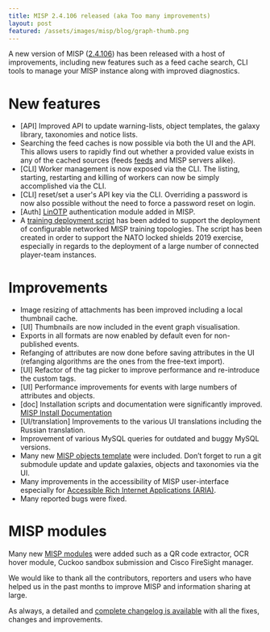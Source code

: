 ```yaml
---
title: MISP 2.4.106 released (aka Too many improvements)
layout: post
featured: /assets/images/misp/blog/graph-thumb.png
---
```


A new version of MISP ([2.4.106](https://github.com/MISP/MISP/tree/v2.4.106)) has been released with a host of improvements, including new features such as a feed cache search, CLI tools to manage your MISP instance along with improved diagnostics.

# New features

- [API] Improved API to update warning-lists, object templates, the galaxy library, taxonomies and notice lists.
- Searching the feed caches is now possible via both the UI and the API. This allows users to rapidly find out whether a provided value exists in any of the cached sources (feeds [feeds](https://www.misp-project.org/feeds/) and MISP servers alike).
- [CLI] Worker management is now exposed via the CLI. The listing, starting, restarting and killing of workers can now be simply accomplished via the CLI.
- [CLI] reset/set a user's API key via the CLI. Overriding a password is now also possible without the need to force a password reset on login.
- [Auth] [LinOTP](https://www.linotp.org/) authentication module added in MISP.
- A [training deployment script](https://github.com/MISP/MISP/blob/2.4/app/Console/Command/TrainingShell.php) has been added to support the deployment of configurable networked MISP training topologies. The script has been created in order to support the NATO locked shields 2019 exercise, especially in regards to the deployment of a large number of connected player-team instances.

# Improvements

- Image resizing of attachments has been improved including a local thumbnail cache.
- [UI] Thumbnails are now included in the event graph visualisation.
- Exports in all formats are now enabled by default even for non-published events.
- Refanging of attributes are now done before saving attributes in the UI (refanging algorithms are the ones from the free-text import).
- [UI] Refactor of the tag picker to improve performance and re-introduce the custom tags.
- [UI] Performance improvements for events with large numbers of attributes and objects.
- [doc] Installation scripts and documentation were significantly improved. [MISP Install Documentation ](https://misp.github.io/MISP/)
- [UI/translation] Improvements to the various UI translations including the Russian translation.
- Improvement of various MySQL queries for outdated and buggy MySQL versions.
- Many new [MISP objects template](https://github.com/MISP/misp-objects/) were included. Don’t forget to run a git submodule update and update galaxies, objects and taxonomies via the UI.
- Many improvements in the accessibility of MISP user-interface especially for [Accessible Rich Internet Applications (ARIA)](https://developer.mozilla.org/en-US/docs/Web/Accessibility/ARIA).
- Many reported bugs were fixed.

# MISP modules

Many new [MISP modules](https://github.com/MISP/misp-modules) were added such as a QR code extractor, OCR hover module, Cuckoo sandbox submission and Cisco FireSight manager.

We would like to thank all the contributors, reporters and users who have helped us in the past months to improve MISP and information sharing at large.

As always, a detailed and [complete changelog is available](http://www.misp-project.org/Changelog.txt) with all the fixes, changes and improvements.




